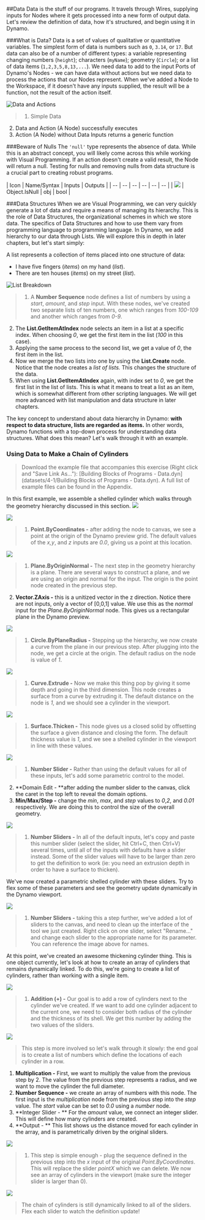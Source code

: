 ##Data
Data is the stuff of our programs. It travels through Wires, supplying inputs for Nodes where it gets processed into a new form of output data. Let's review the definition of data, how it's structured, and begin using it in Dynamo.

###What is Data?
Data is a set of values of qualitative or quantitative variables. The simplest form of data is numbers such as ```0```, ```3.14```, or ```17```. But data can also be of a number of different types: a variable representing changing numbers (```height```); characters (```myName```); geometry (```Circle```); or a list of data items (```1,2,3,5,8,13,...```). We need data to add to the input Ports of Dynamo's Nodes - we can have data without actions but we need data to process the actions that our Nodes represent. When we've added a Node to the Workspace, if it doesn't have any inputs supplied, the result will be a function, not the result of the action itself.

![Data and Actions](images/4-1/00-DataAndActions.png)

> 1. Simple Data
2. Data and Action (A Node) successfully executes
3. Action (A Node) without Data Inputs returns a generic function

###Beware of Nulls
The ```'null'``` type represents the absence of data. While this is an abstract concept, you will likely come across this while working with Visual Programming. If an action doesn't create a valid result, the Node will return a null. Testing for nulls and removing nulls from data structure is a crucial part to creating robust programs.

| Icon | Name/Syntax | Inputs | Outputs |
| -- | -- | -- | -- | -- | -- |
| ![](../images/icons/DSCore-Object-IsNull-Large.png) | Object.IsNull | obj | bool |

###Data Structures
When we are Visual Programming, we can very quickly generate a lot of data and require a means of managing its hierarchy. This is the role of Data Structures, the organizational schemes in which we store data. The specifics of Data Structures and how to use them vary from programming language to programming language. In Dynamo, we add hierarchy to our data through Lists. We will explore this in depth in later chapters, but let's start simply:

A list represents a collection of items placed into one structure of data:
* I have five fingers (*items*) on my hand (*list*).
* There are ten houses (*items*) on my street (*list*).

![List Breakdown](images/4-1/01-ListBreakdown.png)

> 1. A **Number Sequence** node defines a list of numbers by using a *start*, *amount*, and *step* input. With these nodes, we've created two separate lists of ten numbers, one which ranges from *100-109* and another which ranges from *0-9*.
2. The **List.GetItemAtIndex** node selects an item in a list at a specific index.  When choosing *0*, we get the first item in the list (*100* in this case).
3. Applying the same process to the second list, we get a value of *0*, the first item in the list.
4. Now we merge the two lists into one by using the **List.Create** node.  Notice that the node creates a *list of lists.* This changes the structure of the data.
5. When using **List.GetItemAtIndex** again, with index set to *0*, we get the first list in the list of lists.  This is what it means to treat a list as an item, which is somewhat different from other scripting languages. We will get more advanced with list manipulation and data structure in later chapters.

The key concept to understand about data hierarchy in Dynamo: **with respect to data structure, lists are regarded as items.**  In other words, Dynamo functions with a top-down process for understanding data structures. What does this mean? Let's walk through it with an example.

### Using Data to Make a Chain of Cylinders
>Download the example file that accompanies this exercise (Right click and "Save Link As..."): [Building Blocks of Programs - Data.dyn](datasets/4-1/Building Blocks of Programs - Data.dyn). A full list of example files can be found in the Appendix.

In this first example, we assemble a shelled cylinder which walks through the geometry hierarchy discussed in this section.
![](images/4-1/1.png)

![](1.png)
> 1. **Point.ByCoordinates -** after adding the node to canvas, we see a point at the origin of the Dynamo preview grid.  The default values of the *x,y*, and *z* inputs are *0.0*, giving us a point at this location.

![](images/4-1/2.png)
> 1. **Plane.ByOriginNormal -** The next step in the geometry hierarchy is a plane.  There are several ways to construct a plane, and we are using an origin and normal for the input.  The origin is the point node created in the previous step.
2. **Vector.ZAxis -** this is a unitized vector in the z direction.  Notice there are not inputs, only a vector of [0,0,1] value.  We use this as the *normal* input for the *Plane.ByOriginNormal* node.  This gives us a rectangular plane in the Dynamo preview.

![](images/4-1/3.png)
> 1. **Circle.ByPlaneRadius -** Stepping up the hierarchy, we now create a curve from the plane in our previous step.  After plugging into the node, we get a circle at the origin.  The default radius on the node is value of *1*.

![](images/4-1/4.png)
> 1. **Curve.Extrude -** Now we make this thing pop by giving it some depth and going in the third dimension.  This node creates a surface from a curve by extruding it.  The default distance on the node is *1*, and we should see a cylinder in the viewport.

![](images/4-1/5.png)
> 1. **Surface.Thicken -** This node gives us a closed solid by offsetting the surface a given distance and closing the form.  The default thickness value is *1*, and we see a shelled cylinder in the viewport in line with these values.

![](images/4-1/6.png)
> 1. **Number Slider -** Rather than using the default values for all of these inputs, let's add some parametric control to the model.
2. **Domain Edit - **after adding the number slider to the canvas, click the caret in the top left to reveal the domain options.
3. **Min/Max/Step -** change the *min*, *max*, and *step* values to *0*,*2*, and *0.01* respectively. We are doing this to control the size of the overall geometry.

![](images/4-1/7.png)
> 1. **Number Sliders -** In all of the default inputs, let's copy and paste this number slider (select the slider, hit Ctrl+C, then Ctrl+V) several times, until all of the inputs with defaults have a slider instead.  Some of the slider values will have to be larger than zero to get the definition to work (ie: you need an extrusion depth in order to have a surface to thicken).

We've now created a parametric shelled cylinder with these sliders.  Try to flex some of these parameters and see the geometry update dynamically in the Dynamo viewport.

![](images/4-1/8.png)
> 1. **Number Sliders -** taking this a step further, we've added a lot of sliders to the canvas, and need to clean up the interface of the tool we just created.  Right click on one slider, select "Rename..." and change each slider to the appropriate name for its parameter.  You can reference the image above for names.

At this point, we've created an awesome thickening cylinder thing.  This is one object currently, let's look at how to create an array of cylinders that remains dynamically linked.  To do this, we're going to create a list of cylinders, rather than working with a single item.

![](images/4-1/9.png)
> 1. **Addition (+) -** Our goal is to add a row of cylinders next to the cylinder we've created.  If we want to add one cylinder adjacent to the current one, we need to consider both radius of the cylinder and the thickness of its shell.  We get this number by adding the two values of the sliders.

![](images/4-1/10.png)
> This step is more involved so let's walk through it slowly: the end goal is to create a list of numbers which define the locations of each cylinder in a row.
1. **Multiplication -** First, we want to multiply the value from the previous step by 2. The value from the previous step represents a radius, and we want to move the cylinder the full diameter.
2. **Number Sequence -** we create an array of numbers with this node.  The first input is the *multiplication* node from the previous step into the *step* value.  The *start* value can be set to *0.0* using a *number* node.
3.  **Integer Slider - ** For the *amount* value, we connect an integer slider. This will define how many cylinders are created.
4. **Output - ** This list shows us the distance moved for each cylinder in the array, and is parametrically driven by the original sliders.

![](images/4-1/11.png)
> 1. This step is simple enough - plug the sequence defined in the previous step into the *x* input of the original *Point.ByCoordinates*.  This will replace the slider *pointX* which we can delete. We now see an array of cylinders in the viewport (make sure the integer slider is larger than 0).

![](images/4-1/12.png)
> The chain of cylinders is still dynamically linked to all of the sliders.  Flex each slider to watch the definition update!

